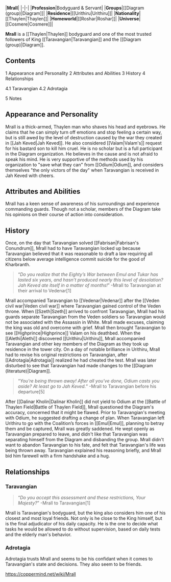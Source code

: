|**Mrall**|
|-|-|
|**Profession**|Bodyguard & Servant|
|**Groups**|[[Diagram (group)\|Diagram]]|
|**Residence**|[[Urithiru\|Urithiru]]|
|**Nationality**|[[Thaylen\|Thaylen]]|
|**Homeworld**|[[Roshar\|Roshar]]|
|**Universe**|[[Cosmere\|Cosmere]]|

**Mrall** is a [[Thaylen\|Thaylen]] bodyguard and one of the most trusted followers of King [[Taravangian\|Taravangian]] and the [[Diagram (group)\|Diagram]].

## Contents

1 Appearance and Personality
2 Attributes and Abilities
3 History
4 Relationships

4.1 Taravangian
4.2 Adrotagia


5 Notes


## Appearance and Personality
Mrall is a thick-armed, Thaylen man who shaves his head and eyebrows. He claims that he can simply turn off emotions and stop feeling a certain way, but is still awed by the level of destruction caused by the war they created in [[Jah Keved\|Jah Keved]]. He also considered [[Valam\|Valam's]] request for his bastard son to kill him cruel.
He is no scholar but is a full participant in the Diagram organization. He believes in the cause and is not afraid to speak his mind.  He is very supportive of the methods used by his organization to "save what they can" from [[Odium\|Odium]], and considers themselves "the only victors of the day" when Taravangian is received in Jah Keved with cheers.

## Attributes and Abilities
Mrall has a keen sense of awareness of his surroundings and experience commanding guards. Though not a scholar, members of the Diagram take his opinions on their course of action into consideration.

## History
Once, on the day that Taravangian solved [[Fabrisan\|Fabrisan's Conundrum]], Mrall had to have Taravangian locked up because Taravangian believed that it was reasonable to draft a law requiring all citizens below average intelligence commit suicide for the good of Kharbranth.

>“*Do you realize that the Eighty’s War between Emul and Tukar has lasted six years, and hasn’t produced nearly this level of desolation? Jah Keved ate itself in a matter of months!*”
\-Mrall to Taravangian at their arrival to Vedenar[1]

Mrall accompanied Taravangian to [[Vedenar\|Vedenar]] after the [[Veden civil war\|Veden civil war]] where Taravangian gained control of the Veden throne. When [[Szeth\|Szeth]] arrived to confront Taravangian, Mrall had his guards separate Taravangian from the Veden soldiers so Taravangian would not be associated with the Assassin in White. Mrall made excuses, claiming the king was old and overcome with grief. Mrall then brought Taravangian to see [[Highprince\|Highprince]] Valam on his deathbed.
When the [[Alethi\|Alethi]] discovered [[Urithiru\|Urithiru]], Mrall accompanied Taravangian and other key members of the Diagram as they took up residence in the tower city. On a day of notable brilliance in Urithiru, Mrall had to revise his original restrictions on Taravangian, after [[Adrotagia\|Adrotagia]] realized he had cheated the test. Mrall was later disturbed to see that Taravangian had made changes to the [[Diagram (literature)\|Diagram]].

>“*You're being thrown away! After all you've done, Odium casts you aside? At least go to Jah Keved.*”
\-Mrall to Taravangian before his departure[5]

After [[Dalinar Kholin\|Dalinar Kholin]] did not yield to Odium at the [[Battle of Thaylen Field\|Battle of Thaylen Field]], Mrall questioned the Diagram's accuracy, concerned that it might be flawed. Prior to Taravangian's meeting with Odium, he suggested drafting a change of plan.
When Taravangian left Urithiru to go with the Coalition’s forces in [[Emul\|Emul]], planning to betray them and be captured, Mrall was greatly saddened. He wept openly as Taravangian prepared to leave, and didn't like that Taravangian was separating himself from the Diagram and disbanding the group. Mrall didn't want to abandon Taravangian to his fate, and felt that Taravangian's life was being thrown away. Taravangian explained his reasoning briefly, and Mrall bid him farewell with a firm handshake and a hug.

## Relationships
### Taravangian
>“*Do you accept this assessment and these restrictions, Your Majesty?*”
\-Mrall to Taravangian[1]

Mrall is Taravangian's bodyguard, but the king also considers him one of his closest and most loyal friends. Not only is he close to the King himself, but is the final adjudicator of his daily capacity. He is the one to decide what tasks he would be allowed to do without supervision, based on daily tests and the elderly man's behavior.

### Adrotagia
Adrotagia trusts Mrall and seems to be his confidant when it comes to Taravangian's state and decisions. They also seem to be friends.



https://coppermind.net/wiki/Mrall